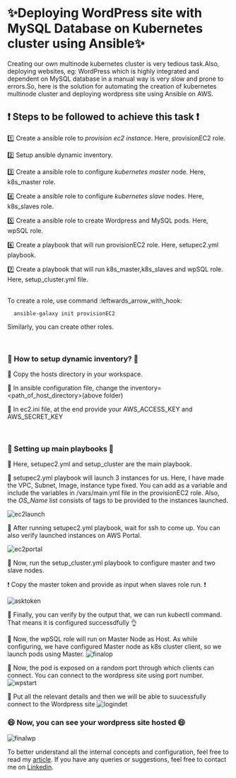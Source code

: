 # :sparkles:Deploying WordPress site with MySQL Database on Kubernetes cluster using Ansible:sparkles:
Creating our own multinode kubernetes cluster is very tedious task.Also, deploying websites, eg: WordPress which is highly integrated and dependent on MySQL database in a manual way is very slow and prone to errors.So, here is the solution for automating the creation of kubernetes multinode cluster and deploying wordpress site using Ansible on AWS. 

## :heavy_exclamation_mark: Steps to be followed to achieve this task :heavy_exclamation_mark: 

:one: Create a ansible role to *provision ec2 instance*. Here, provisionEC2 role. 

:two: Setup ansible dynamic inventory. 

:three: Create a ansible role to configure *kubernetes master* node. Here, k8s_master role. 

:four: Create a ansible role to configure *kubernetes slave* nodes. Here, k8s_slaves role. 

:five: Create a ansible role to create Wordpress and MySQL pods. Here, wpSQL role. 

:six: Create a playbook that will run provisionEC2 role. Here, setupec2.yml playbook. 

:seven: Create a playbook that will run k8s_master,k8s_slaves and wpSQL role. Here, setup_cluster.yml file. 

 <br>
To create a role, use command :leftwards_arrow_with_hook:

      ansible-galaxy init provisionEC2 
     
Similarly, you can create other roles. 

<br>

### :beginner: How to setup dynamic inventory? :beginner:
:pushpin: Copy the hosts directory in your workspace. 

:pushpin: In ansible configuration file, change the inventory=<path_of_host_directory>(above folder) 

:pushpin: In ec2.ini file, at the end provide your AWS_ACCESS_KEY and AWS_SECRET_KEY 

<br>

### :dart: Setting up main playbooks :dart:
:pushpin: Here, setupec2.yml and setup_cluster are the main playbook. 

:pushpin: setupec2.yml playbook will launch 3 instances for us. Here, I have made the VPC, Subnet, Image, instance type fixed. You can add as a variable and include the variables in /vars/main.yml file in the provisionEC2 role. Also, the *OS_Name* list consists of tags to be provided to the instances launched. 

![ec2launch](https://miro.medium.com/max/875/1*lvKRd7sTC1_dwi4unz102Q.png) 

:pushpin: After running setupec2.yml playbook, wait for ssh to come up. You can also verify launched instances on AWS Portal. 

![ec2portal](https://miro.medium.com/max/875/1*UhEG8iIJCM0k9qmhAEGLaA.png)

:pushpin: Now, run the setup_cluster.yml playbook to configure master and two slave nodes. 


:exclamation: Copy the master token and provide as input when slaves role run. :exclamation:

![asktoken](https://miro.medium.com/max/875/1*7lEocQjVgZavp0r2XxL9Kw.png) 

:pushpin: Finally, you can verify by the output that, we can run kubectl command. That means it is configured successdfully :ok_hand: 

:pushpin: Now, the wpSQL role will run on Master Node as Host. As while configuring, we have configured Master node as k8s cluster client, so we launch pods using Master. 
![finalop](https://miro.medium.com/max/875/1*-AcTVfnWF0BbypMIaNvlQw.png) 

:pushpin: Now, the pod is exposed on a random port through which clients can connect. You can connect to the wordpress site using port number. 
![wpstart](https://miro.medium.com/max/875/1*Y7UMeYsk2YLnTKbRq3kNLw.png) 

:pushpin: Put all the relevant details and then we will be able to suucessfully connect to the Wordpress site
![logindet](https://miro.medium.com/max/875/1*8VGnOz0-bmPovksatNnorg.png)

### :smile: Now, you can see your wordpress site hosted :smile:
![finalwp](https://miro.medium.com/max/875/1*NWkAo6oeLGutxs_Ozyr6rQ.png)

To better understand all the internal concepts and configuration, feel free to read my [article](https://tirth1272.medium.com/automate-kubernetes-clusterusing-ansible-18238dae6239). If you have any queries or suggestions, feel free to contact me on [Linkedin](https://www.linkedin.com/in/tirupatel/).
